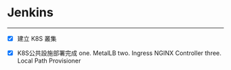 # Jenkins
---
- [x] 建立 K8S 叢集
- [x] K8S公共設施部署完成
   one. MetalLB
   two. Ingress NGINX Controller
   three. Local Path Provisioner
 
